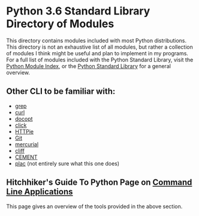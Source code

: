 # Python 3.6 Standard Library Directory of Modules

This directory contains modules included with most Python distributions. This directory is not an exhaustive list of all modules, but rather a collection of modules I think might be useful and plan to implement in my programs. For a full list of modules included with the Python Standard Library, visit the [Python Module Index](https://docs.python.org/3.6/py-modindex.html), or the [Python Standard Library](https://docs.python.org/3.6/library/index.html) for a general overview.

## Other CLI to be familiar with:
* [grep](https://en.wikipedia.org/wiki/Grep)
* [curl](https://curl.haxx.se/)
* [docopt](http://docopt.org/)
* [click](https://click.palletsprojects.com/en/7.x/)
* [HTTPie](https://httpie.org/)
* [Git](https://git-scm.com/)
* [mercurial](https://www.mercurial-scm.org/)
* [cliff](https://docs.openstack.org/cliff/latest/)
* [CEMENT](https://builtoncement.com/)
* [plac](https://github.com/micheles/plac) (not entirely sure what this one does)

## Hitchhiker's Guide To Python Page on [Command Line Applications](https://docs.python-guide.org/scenarios/cli/)
This page gives an overview of the tools provided in the above section.
